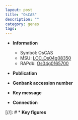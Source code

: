 ```yaml
---
layout: post
title: "OsCAS"
description: ""
category: genes
tags: 
---
```


* **Information**  
    + Symbol: OsCAS  
    + MSU: [LOC_Os04g08350](http://rice.uga.edu/cgi-bin/ORF_infopage.cgi?orf=LOC_Os04g08350)  
    + RAPdb: [Os04g0165700](http://rapdb.dna.affrc.go.jp/viewer/gbrowse_details/irgsp1?name=Os04g0165700)  

* **Publication**  

* **Genbank accession number**  

* **Key message**  

* **Connection**  

[//]: # * **Key figures**  


